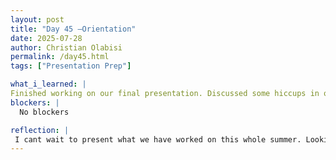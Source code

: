 ```yaml
---
layout: post
title: "Day 45 –Orientation"
date: 2025-07-28
author: Christian Olabisi
permalink: /day45.html
tags: ["Presentation Prep"]

what_i_learned: |
Finished working on our final presentation. Discussed some hiccups in our PowerPoint with our Grad advisor. Worked on fixing them and finalizing our presentation before sending it to Dr.Cole to review. 
blockers: |
  No blockers

reflection: |
 I cant wait to present what we have worked on this whole summer. Looking forward to the final presentations.
---
```

